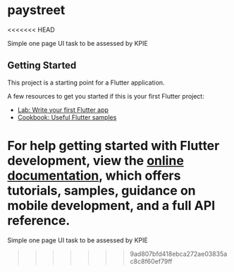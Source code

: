 # paystreet
<<<<<<< HEAD

Simple one page UI task to be assessed by KPIE

## Getting Started

This project is a starting point for a Flutter application.

A few resources to get you started if this is your first Flutter project:

- [Lab: Write your first Flutter app](https://docs.flutter.dev/get-started/codelab)
- [Cookbook: Useful Flutter samples](https://docs.flutter.dev/cookbook)

For help getting started with Flutter development, view the
[online documentation](https://docs.flutter.dev/), which offers tutorials,
samples, guidance on mobile development, and a full API reference.
=======
Simple one page UI task to be assessed by KPIE
>>>>>>> 9ad807bfd418ebca272ae03835ac8c8f60ef79ff
